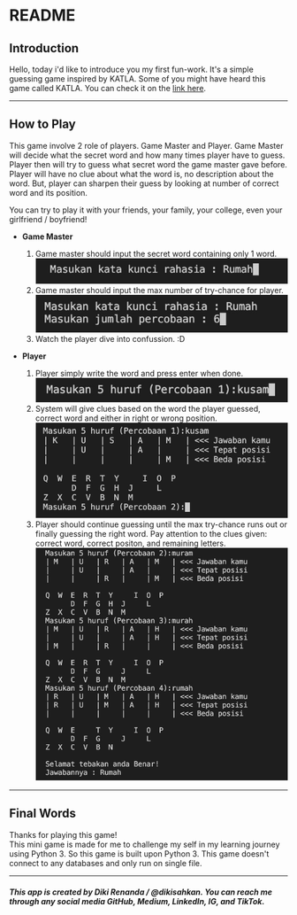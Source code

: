# **README**

## **Introduction**
Hello, today i'd like to introduce you my first fun-work. It's a simple guessing game inspired by KATLA. Some of you might have heard this game called KATLA. You can check it on the [link here](https://katla.vercel.app).

---

## **How to Play**
This game involve 2 role of players. Game Master and Player. Game Master will decide what the secret word and how many times player have to guess. Player then will try to guess what secret word the game master gave before. Player will have no clue about what the word is, no description about the word. But, player can sharpen their guess by looking at number of correct word and its position.

You can try to play it with your friends, your family, your college, even your girlfriend / boyfriend!

- **Game Master**
    1. Game master should input the secret word containing only 1 word. 
    ![image1](screenshot/gm1.jpg)
    2. Game master should input the max number of try-chance for player.  
    ![image2](screenshot/gm2.jpg)
    3. Watch the player dive into confussion. :D
    
- **Player**
    1. Player simply write the word and press enter when done.  
    ![image3](screenshot/pl1.jpg)
    2. System will give clues based on the word the player guessed, correct word and either in right or wrong position.  
    ![image4](screenshot/pl2.jpg)
    3. Player should continue guessing until the max try-chance runs out or finally guessing the right word. Pay attention to the clues given: correct word, correct positon, and remaining letters.  
    ![image5](screenshot/pl3.jpg)

---

## **Final Words**
Thanks for playing this game!  
This mini game is made for me to challenge my self in my learning journey using Python 3. So this game is built upon Python 3. This game doesn't connect to any databases and only run on single file.

---

###### **This app is created by Diki Renanda / @dikisahkan. You can reach me through any social media GitHub, Medium, LinkedIn, IG, and TikTok.**